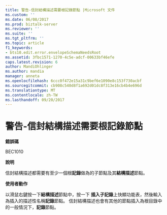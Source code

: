 ```yaml
---
title: 警告-信封結構描述需要根記錄節點 |Microsoft 文件
ms.custom: ''
ms.date: 06/08/2017
ms.prod: biztalk-server
ms.reviewer: ''
ms.suite: ''
ms.tgt_pltfrm: ''
ms.topic: article
f1_keywords:
- bts10.edit.error.envelopeSchemaNeedsRoot
ms.assetid: 3fbc1571-1270-4c5e-adcf-00633bf46efe
caps.latest.revision: 6
author: MandiOhlinger
ms.author: mandia
manager: anneta
ms.openlocfilehash: 6ccc0f472e15a31c9bef6e1090e8c153f730acbf
ms.sourcegitcommit: cb908c540d8f1a692d01dc8f313e16cb4b4e696d
ms.translationtype: MT
ms.contentlocale: zh-TW
ms.lasthandoff: 09/20/2017
---
```

# <a name="warning---envelope-schema-needs-root-record-node"></a>警告-信封結構描述需要根記錄節點
**錯誤碼**  
  
 BEC1010  
  
 **說明**  
  
 信封結構描述都需要有至少一個根**記錄**做為的子節點及其**結構描述**節點。  
  
 **使用者動作**  
  
 以滑鼠右鍵按一下**結構描述**節點中，按一下 **插入子記錄**上快顯功能表，然後輸入為插入的描述性名稱**記錄**節點。 信封結構描述也會有其他的節點插入為根目錄中的一般情況下，**記錄**節點。
